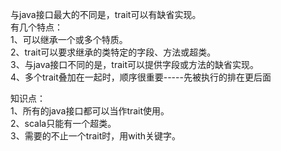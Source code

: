 与java接口最大的不同是，trait可以有缺省实现。  
有几个特点：  
1、可以继承一个或多个特质。  
2、trait可以要求继承的类特定的字段、方法或超类。  
3、与java接口不同的是，trait可以提供字段或方法的缺省实现。  
4、多个trait叠加在一起时，顺序很重要-----先被执行的排在更后面

知识点：  
1、所有的java接口都可以当作trait使用。  
2、scala只能有一个超类。  
3、需要的不止一个trait时，用with关键字。  

